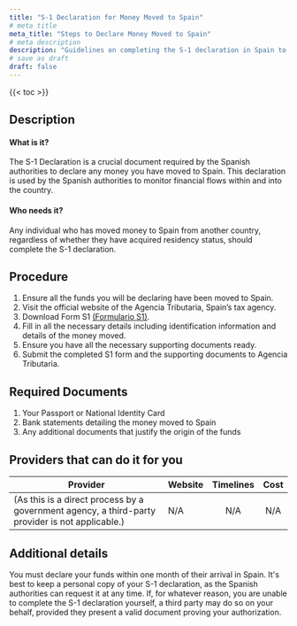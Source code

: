```yaml
---
title: "S-1 Declaration for Money Moved to Spain"
# meta title
meta_title: "Steps to Declare Money Moved to Spain"
# meta description
description: "Guidelines on completing the S-1 declaration in Spain to declare the movement of money to the country."
# save as draft
draft: false
---
```


{{< toc >}}

## Description
#### What is it?
The S-1 Declaration is a crucial document required by the Spanish authorities to declare any money you have moved to Spain. This declaration is used by the Spanish authorities to monitor financial flows within and into the country.
#### Who needs it?
Any individual who has moved money to Spain from another country, regardless of whether they have acquired residency status, should complete the S-1 declaration.

## Procedure

1. Ensure all the funds you will be declaring have been moved to Spain.
2. Visit the official website of the Agencia Tributaria, Spain’s tax agency.
3. Download Form S1 [(Formulario S1)](https://www.agenciatributaria.es/AEAT.internet/Inicio/Ayuda/Modelos__Procedimientos_y_Servicios/Ayuda_Modelo_S_1/Descripcion/Descripcion.shtml).
4. Fill in all the necessary details including identification information and details of the money moved.
5. Ensure you have all the necessary supporting documents ready.
6. Submit the completed S1 form and the supporting documents to Agencia Tributaria.

## Required Documents

1. Your Passport or National Identity Card
2. Bank statements detailing the money moved to Spain
3. Any additional documents that justify the origin of the funds

## Providers that can do it for you

| Provider        |     Website     |     Timelines    |       Cost      |
| --------------- | --------------- |  :-------------: | :-------------: |
| (As this is a direct process by a government agency, a third-party provider is not applicable.)      |     N/A      |       N/A       |        N/A       |

## Additional details
You must declare your funds within one month of their arrival in Spain. It's best to keep a personal copy of your S-1 declaration, as the Spanish authorities can request it at any time. If, for whatever reason, you are unable to complete the S-1 declaration yourself, a third party may do so on your behalf, provided they present a valid document proving your authorization.